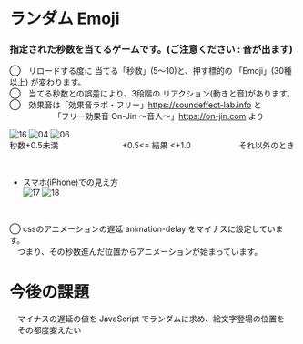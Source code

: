# ランダム Emoji 
### 指定された秒数を当てるゲームです。(ご注意ください : 音が出ます)

◯　リロードする度に 当てる「秒数」(5〜10)と、押す標的の 「Emoji」(30種以上) が変わります。<br>
◯　当てる秒数との誤差により、3段階の リアクション(動きと音)があります。<br>
◯　効果音は「効果音ラボ・フリー」https://soundeffect-lab.info と<br>
　　　　　　「フリー効果音 On-Jin 〜音人〜」https://on-jin.com より<br>

![16](https://user-images.githubusercontent.com/67646107/130400790-3da4154e-0570-4ee2-a4f6-b6f74a01f6f2.png)
![04](https://user-images.githubusercontent.com/67646107/130400805-9fe924cc-8171-40f6-9c55-16a03a710e7c.png)
![06](https://user-images.githubusercontent.com/67646107/130400820-16b21ddd-d18a-463e-9c3f-bcfef1af7715.png)
<br>秒数+0.5未満　　　　　　　　+0.5<= 結果 <+1.0　　　　　　それ以外のとき

&nbsp; <br>

- スマホ(iPhone)での見え方<br>
![17](https://user-images.githubusercontent.com/67646107/130399439-c4bb8a84-148d-4cb1-9c32-c64edad95222.jpeg)
![18](https://user-images.githubusercontent.com/67646107/130399454-cb23a077-e549-4e8f-8fa2-d6e1fa5abd31.jpeg)

&nbsp; <br>

◯ cssのアニメーションの遅延 animation-delay をマイナスに設定しています。<br>
　つまり、その秒数進んだ位置からアニメーションが始まっています。
# 今後の課題 
 　マイナスの遅延の値を JavaScript でランダムに求め、絵文字登場の位置を<br>
  　その都度変えたい

